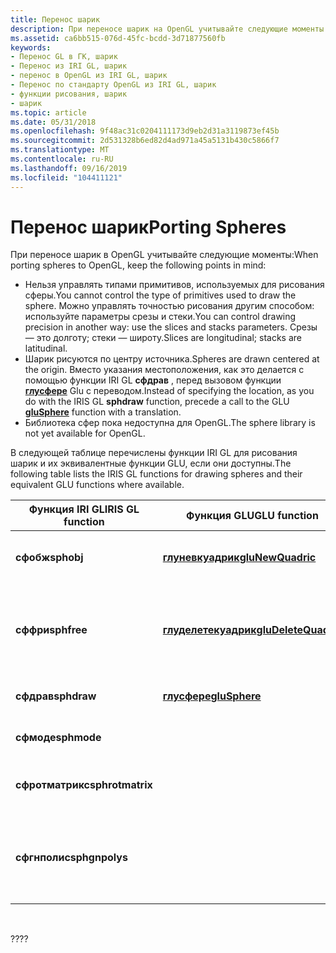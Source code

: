 ```yaml
---
title: Перенос шарик
description: При переносе шарик на OpenGL учитывайте следующие моменты.
ms.assetid: ca6bb515-076d-45fc-bcdd-3d71877560fb
keywords:
- Перенос GL в ГК, шарик
- Перенос из IRI GL, шарик
- перенос в OpenGL из IRI GL, шарик
- Перенос по стандарту OpenGL из IRI GL, шарик
- функции рисования, шарик
- шарик
ms.topic: article
ms.date: 05/31/2018
ms.openlocfilehash: 9f48ac31c0204111173d9eb2d31a3119873ef45b
ms.sourcegitcommit: 2d531328b6ed82d4ad971a45a5131b430c5866f7
ms.translationtype: MT
ms.contentlocale: ru-RU
ms.lasthandoff: 09/16/2019
ms.locfileid: "104411121"
---
```

# <a name="porting-spheres"></a><span data-ttu-id="8fab0-109">Перенос шарик</span><span class="sxs-lookup"><span data-stu-id="8fab0-109">Porting Spheres</span></span>

<span data-ttu-id="8fab0-110">При переносе шарик в OpenGL учитывайте следующие моменты:</span><span class="sxs-lookup"><span data-stu-id="8fab0-110">When porting spheres to OpenGL, keep the following points in mind:</span></span>

-   <span data-ttu-id="8fab0-111">Нельзя управлять типами примитивов, используемых для рисования сферы.</span><span class="sxs-lookup"><span data-stu-id="8fab0-111">You cannot control the type of primitives used to draw the sphere.</span></span> <span data-ttu-id="8fab0-112">Можно управлять точностью рисования другим способом: используйте параметры срезы и стеки.</span><span class="sxs-lookup"><span data-stu-id="8fab0-112">You can control drawing precision in another way: use the slices and stacks parameters.</span></span> <span data-ttu-id="8fab0-113">Срезы — это долготу; стеки — широту.</span><span class="sxs-lookup"><span data-stu-id="8fab0-113">Slices are longitudinal; stacks are latitudinal.</span></span>
-   <span data-ttu-id="8fab0-114">Шарик рисуются по центру источника.</span><span class="sxs-lookup"><span data-stu-id="8fab0-114">Spheres are drawn centered at the origin.</span></span> <span data-ttu-id="8fab0-115">Вместо указания местоположения, как это делается с помощью функции IRI GL **сфдрав** , перед вызовом функции [**глусфере**](glusphere.md) Glu с переводом.</span><span class="sxs-lookup"><span data-stu-id="8fab0-115">Instead of specifying the location, as you do with the IRIS GL **sphdraw** function, precede a call to the GLU [**gluSphere**](glusphere.md) function with a translation.</span></span>
-   <span data-ttu-id="8fab0-116">Библиотека сфер пока недоступна для OpenGL.</span><span class="sxs-lookup"><span data-stu-id="8fab0-116">The sphere library is not yet available for OpenGL.</span></span>

<span data-ttu-id="8fab0-117">В следующей таблице перечислены функции IRI GL для рисования шарик и их эквивалентные функции GLU, если они доступны.</span><span class="sxs-lookup"><span data-stu-id="8fab0-117">The following table lists the IRIS GL functions for drawing spheres and their equivalent GLU functions where available.</span></span>



| <span data-ttu-id="8fab0-118">Функция IRI GL</span><span class="sxs-lookup"><span data-stu-id="8fab0-118">IRIS GL function</span></span> | <span data-ttu-id="8fab0-119">Функция GLU</span><span class="sxs-lookup"><span data-stu-id="8fab0-119">GLU function</span></span>                                 | <span data-ttu-id="8fab0-120">Значение</span><span class="sxs-lookup"><span data-stu-id="8fab0-120">Meaning</span></span>                                       |
|------------------|----------------------------------------------|-----------------------------------------------|
| <span data-ttu-id="8fab0-121">**сфобж**</span><span class="sxs-lookup"><span data-stu-id="8fab0-121">**sphobj**</span></span>       | [<span data-ttu-id="8fab0-122">**глуневкуадрик**</span><span class="sxs-lookup"><span data-stu-id="8fab0-122">**gluNewQuadric**</span></span>](glunewquadric.md)       | <span data-ttu-id="8fab0-123">Создает новый объект sphere.</span><span class="sxs-lookup"><span data-stu-id="8fab0-123">Creates a new sphere object.</span></span>                  |
| <span data-ttu-id="8fab0-124">**сффри**</span><span class="sxs-lookup"><span data-stu-id="8fab0-124">**sphfree**</span></span>      | [<span data-ttu-id="8fab0-125">**глуделетекуадрик**</span><span class="sxs-lookup"><span data-stu-id="8fab0-125">**gluDeleteQuadric**</span></span>](gludeletequadric.md) | <span data-ttu-id="8fab0-126">Удаляет объект Sphere и используемую свободную память.</span><span class="sxs-lookup"><span data-stu-id="8fab0-126">Deletes sphere object and free memory used.</span></span>   |
| <span data-ttu-id="8fab0-127">**сфдрав**</span><span class="sxs-lookup"><span data-stu-id="8fab0-127">**sphdraw**</span></span>      | [<span data-ttu-id="8fab0-128">**глусфере**</span><span class="sxs-lookup"><span data-stu-id="8fab0-128">**gluSphere**</span></span>](glusphere.md)               | <span data-ttu-id="8fab0-129">Рисует сферу.</span><span class="sxs-lookup"><span data-stu-id="8fab0-129">Draws a sphere.</span></span>                               |
| <span data-ttu-id="8fab0-130">**сфмоде**</span><span class="sxs-lookup"><span data-stu-id="8fab0-130">**sphmode**</span></span>      |                                              | <span data-ttu-id="8fab0-131">Задает атрибуты сферы.</span><span class="sxs-lookup"><span data-stu-id="8fab0-131">Sets sphere attributes.</span></span>                       |
| <span data-ttu-id="8fab0-132">**сфротматрикс**</span><span class="sxs-lookup"><span data-stu-id="8fab0-132">**sphrotmatrix**</span></span> |                                              | <span data-ttu-id="8fab0-133">Управляет ориентацией на сферу.</span><span class="sxs-lookup"><span data-stu-id="8fab0-133">Controls sphere orientation.</span></span>                  |
| <span data-ttu-id="8fab0-134">**сфгнполис**</span><span class="sxs-lookup"><span data-stu-id="8fab0-134">**sphgnpolys**</span></span>   |                                              | <span data-ttu-id="8fab0-135">Возвращает число многоугольников в текущей сфере.</span><span class="sxs-lookup"><span data-stu-id="8fab0-135">Returns number of polygons in current sphere.</span></span> |



 

<span data-ttu-id="8fab0-136">??</span><span class="sxs-lookup"><span data-stu-id="8fab0-136">??</span></span>

 

 




